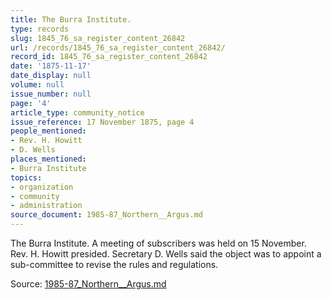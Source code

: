 ```yaml
---
title: The Burra Institute.
type: records
slug: 1845_76_sa_register_content_26842
url: /records/1845_76_sa_register_content_26842/
record_id: 1845_76_sa_register_content_26842
date: '1875-11-17'
date_display: null
volume: null
issue_number: null
page: '4'
article_type: community_notice
issue_reference: 17 November 1875, page 4
people_mentioned:
- Rev. H. Howitt
- D. Wells
places_mentioned:
- Burra Institute
topics:
- organization
- community
- administration
source_document: 1985-87_Northern__Argus.md
---
```


The Burra Institute.  A meeting of subscribers was held on 15 November.  Rev. H. Howitt presided.  Secretary D. Wells said the object was to appoint a sub-committee to revise the rules and regulations.

Source: [1985-87_Northern__Argus.md](/downloads/markdown/1985-87_Northern__Argus.md)
